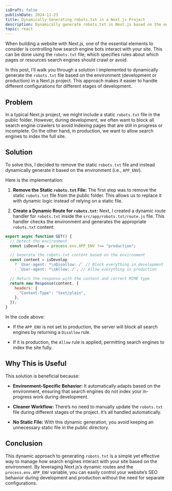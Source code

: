 ```yaml
---
isDraft: false
publishDate: 2024-11-23
title: Dynamically Generating robots.txt in a Next.js Project
description: Dynamically generate robots.txt in Next.js based on the environment for better SEO control during development and production.
topic: react
---
```


When building a website with Next.js, one of the essential elements to consider is controlling how search engine bots interact with your site. This can be done using the `robots.txt` file, which specifies rules about which pages or resources search engines should crawl or avoid.

In this post, I’ll walk you through a solution I implemented to dynamically generate the `robots.txt` file based on the environment (development or production) in a Next.js project. This approach makes it easier to handle different configurations for different stages of development.

## Problem

In a typical Next.js project, we might include a static `robots.txt` file in the public folder. However, during development, we often want to block all search engine crawlers to avoid indexing pages that are still in progress or incomplete. On the other hand, in production, we want to allow search engines to index the full site.

## Solution

To solve this, I decided to remove the static `robots.txt` file and instead dynamically generate it based on the environment (i.e., `APP_ENV`).

Here is the implementation:

1. **Remove the Static `robots.txt` File:**
   The first step was to remove the static `robots.txt` file from the public folder. This allows us to replace it with dynamic logic instead of relying on a static file.

2. **Create a Dynamic Route for `robots.txt`:**
   Next, I created a dynamic route handler for `robots.txt` inside the `src/app/robots.txt/route.js` file. This handler checks the environment and generates the appropriate `robots.txt` content:

```javascript
export async function GET() {
  // Detect the environment
  const isDevelop = process.env.APP_ENV !== "production";

  // Generate the robots.txt content based on the environment
  const content = isDevelop
    ? `User-agent: *\nDisallow: /` // Block everything in development
    : `User-agent: *\nAllow: /`; // Allow everything in production

  // Return the response with the content and correct MIME type
  return new Response(content, {
    headers: {
      "Content-Type": "text/plain",
    },
  });
}
```

In the code above:

- If the `APP_ENV` is not set to production, the server will block all search engines by returning a `Disallow` rule.

- If it is production, the `Allow` rule is applied, permitting search engines to index the site fully.

## Why This is Useful

This solution is beneficial because:

- **Environment-Specific Behavior:** It automatically adapts based on the environment, ensuring that search engines do not index your in-progress work during development.

- **Cleaner Workflow:** There’s no need to manually update the `robots.txt` file during different stages of the project. It’s all handled automatically.

- **No Static File:** With this dynamic generation, you avoid keeping an unnecessary static file in the public directory.

## Conclusion

This dynamic approach to generating `robots.txt` is a simple yet effective way to manage how search engines interact with your site based on the environment. By leveraging Next.js’s dynamic routes and the `process.env.APP_ENV` variable, you can easily control your website’s SEO behavior during development and production without the need for separate configurations.
